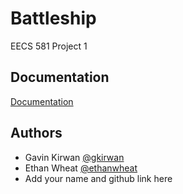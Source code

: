 # Battleship


EECS 581 Project 1
## Documentation

[Documentation](https://docs.google.com/document/d/10r5hgZv-ZB88HSJeFSym4U1EDQSdLqcQY_PAIUn2oGA/edit?usp=sharing)


## Authors

- Gavin Kirwan [@gkirwan](https://www.github.com/gkirwan43)
- Ethan Wheat [@ethanwheat](https://github.com/ethanwheat)
- Add your name and github link here

